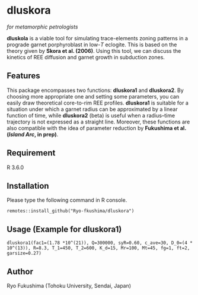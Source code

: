 # **dluskora**
*for metamorphic petrologists*

**dluskola** is a viable tool for simulating trace-elements zoning patterns in a
prograde garnet porphyroblast in low-*T* eclogite.
This is based on the theory given by **Skora et al. (2006)**.
Using this tool, we can discuss the kinetics of REE diffusion and garnet growth in subduction zones.

## Features
This package encompasses two functions: **dluskora1** and **dluskora2**. By choosing more appropriate one and setting some parameters, you can easily draw theoretical core-to-rim REE profiles.
**dluskora1** is suitable for a situation under which a garnet radius can be approximated by a linear function of time,
while **dluskora2** (beta) is useful when a radius–time trajectory is not expressed as a straight line.
Moreover, these functions are also compatible with the idea of parameter reduction by **Fukushima et al. (*Island Arc*, in prep)**.
## Requirement
R 3.6.0
## Installation
Please type the following command in R console.

`remotes::install_github("Ryo-fkushima/dluskora")`
## Usage (Example for dluskora1)
`dluskora1(fac1=(1.78 *10^(21)), Q=300000, syR=0.60, c_ave=30,
D_0=(4 * 10^(13)), R=8.3, T_1=450, T_2=600, K_d=15, Mr=100,
Mt=45, fg=1, ft=2, garsize=0.27)`
## Author
Ryo Fukushima (Tohoku University, Sendai, Japan)

